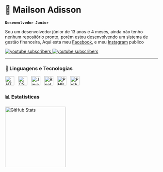 # 🤖 Mailson Adisson

**`Desenvolvedor Junior`**

Sou um desenvolvedor júnior de 13 anos e 4 meses, ainda não tenho nenhum repositório pronto, porém estou desenvolvendo um sistema de gestão financeira, Aqui esta meu [Facebook]("https://www.facebook.com/mailson.adisson.7"), e meu [Instagram]("https://www.instagram.com/mailson132_adison/") publico

<p align="left">
    <a href="https://mail.google.com/mail/u/0/#inbox?compose=GTvVlcRzDQrxQkBRPhkHqLshkFJsfzvZwBVpgfWLSSPfxHbdNJQQzZdGvbXrSTHTrLgWlRPdcSLbV">
        <img 
            alt="youtube subscribers" 
            title="Inscreva-se no meu canal" 
            src="https://custom-icon-badges.demolab.com/badge/-adissonmailson@gmail.com-red?style=for-the-badge&logo=mention&logoColor=white"
        />
    </a>
<a href="https://custom-icon-badges.demolab.com/badge/-123--456--7890-orange?style=for-the-badge&logo=phone&logoColor=white">
        <img 
            alt="youtube subscribers" 
            title="Inscreva-se no meu canal" 
            src="https://custom-icon-badges.demolab.com/badge/-adissonmailson@gmail.com-red?style=for-the-badge&logo=mention&logoColor=white"
        />
    </a>
</p>

---

### 🤖 Linguagens e Tecnologias

<img 
    align="left" 
    alt="HTML"
    title="HTML" 
    width="30px" 
    style="padding-right: 10px;" 
    src="https://cdn.jsdelivr.net/gh/devicons/devicon@latest/icons/html5/html5-original.svg" 
/>
<img 
    align="left" 
    alt="CSS" 
    title="CSS"
    width="30px" 
    style="padding-right: 10px;" 
    src="https://cdn.jsdelivr.net/gh/devicons/devicon@latest/icons/css3/css3-original.svg" 
/>
<img 
    align="left" 
    alt="JavaScript" 
    title="JavaScript"
    width="30px" 
    style="padding-right: 10px;" 
    src="https://cdn.jsdelivr.net/gh/devicons/devicon@latest/icons/javascript/javascript-original.svg" 
/>
<img 
    align="left" 
    alt="Bootstrap"
    title="Bootstrap" 
    width="30px" 
    style="padding-right: 10px;" 
    src="https://cdn.jsdelivr.net/gh/devicons/devicon@latest/icons/bootstrap/bootstrap-original.svg" 
/>
<img 
    align="left" 
    alt="PHP" 
    title="PHP"
    width="30px" 
    style="padding-right: 10px;" 
    src="https://cdn.jsdelivr.net/gh/devicons/devicon@latest/icons/php/php-original.svg" 
/>
<img 
    align="left" 
    alt="Python" 
    title="Python"
    width="30px" 
    style="padding-right: 10px;" 
    src="https://cdn.jsdelivr.net/gh/devicons/devicon@latest/icons/python/python-original.svg" 
/>

<br/>
<br/>

### 📊 Estatísticas

<p>
  <img 
    align="left" 
    alt="GitHub Stats" 
    height="200" 
    style="padding-right: 10px;" 
    src="https://github-readme-stats.vercel.app/api?username=mailsonqw&show_icons=true&theme=tokyonight&include_all_commits=true&locale=pt-br" 
  />

